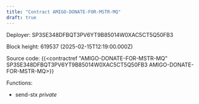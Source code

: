 ```yaml
---
title: "Contract AMIGO-DONATE-FOR-MSTR-MQ"
draft: true
---
```

Deployer: SP3SE348DFBQT3PV6YT9B85014W0XAC5CT5Q50FB3


 



Block height: 619537 (2025-02-15T12:19:00.000Z)

Source code: {{<contractref "AMIGO-DONATE-FOR-MSTR-MQ" SP3SE348DFBQT3PV6YT9B85014W0XAC5CT5Q50FB3 AMIGO-DONATE-FOR-MSTR-MQ>}}

Functions:

* send-stx _private_
